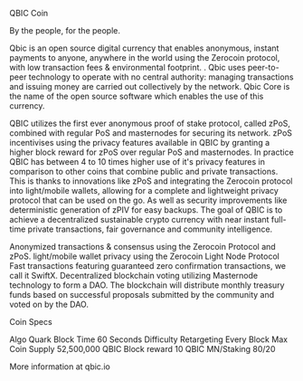 QBIC Coin

By the people, for the people.

Qbic is an open source digital currency that enables anonymous, instant payments to anyone, anywhere in the world using the Zerocoin protocol, with low transaction fees & environmental footprint. . Qbic uses peer-to-peer technology to operate with no central authority: managing transactions and issuing money are carried out collectively by the network. Qbic Core is the name of the open source software which enables the use of this currency.

QBIC utilizes the first ever anonymous proof of stake protocol, called zPoS, combined with regular PoS and masternodes for securing its network. zPoS incentivises using the privacy features available in QBIC by granting a higher block reward for zPoS over regular PoS and masternodes. In practice QBIC has between 4 to 10 times higher use of it's privacy features in comparison to other coins that combine public and private transactions. This is thanks to innovations like zPoS and integrating the Zerocoin protocol into light/mobile wallets, allowing for a complete and lightweight privacy protocol that can be used on the go. As well as security improvements like deterministic generation of zPIV for easy backups. The goal of QBIC is to achieve a decentralized sustainable crypto currency with near instant full-time private transactions, fair governance and community intelligence.

Anonymized transactions & consensus using the Zerocoin Protocol and zPoS.
light/mobile wallet privacy using the Zerocoin Light Node Protocol
Fast transactions featuring guaranteed zero confirmation transactions, we call it SwiftX.
Decentralized blockchain voting utilizing Masternode technology to form a DAO. The blockchain will distribute monthly treasury funds based on successful proposals submitted by the community and voted on by the DAO.

Coin Specs

Algo  Quark
Block Time  60 Seconds
Difficulty Retargeting	Every Block
Max Coin Supply  52,500,000 QBIC
Block reward  10 QBIC
MN/Staking  80/20 

More information at qbic.io  

